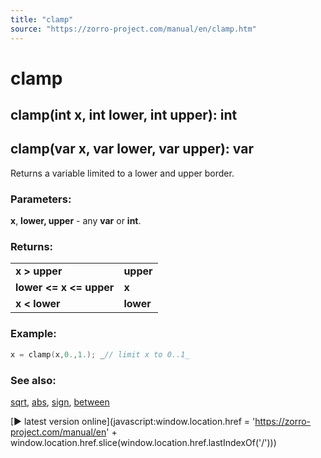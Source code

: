 ```yaml
---
title: "clamp"
source: "https://zorro-project.com/manual/en/clamp.htm"
---
```


# clamp

## clamp(int x, int lower, int upper): int

## clamp(var x, var lower, var upper): var

Returns a variable limited to a lower and upper border.

### Parameters:

**x**, **lower, upper** - any **var** or **int**.  

### Returns:

<table border="0" cellpadding="2" cellspacing="2"><tbody><tr><td><strong>x &gt; upper</strong></td><td><strong>upper</strong></td></tr><tr><td><strong>lower &lt;= x &lt;= upper</strong></td><td><strong>x</strong></td></tr><tr><td><strong>x &lt; lower</strong></td><td><strong>lower</strong></td></tr></tbody></table>

### Example:

```c
x = clamp(x,0.,1.); _// limit x to 0..1_
```

### See also:

[sqrt](avar-sqrt.md), [abs](065_abs.md), [sign](066_sign.md), [between](068_between.md)

[► latest version online](javascript:window.location.href = 'https://zorro-project.com/manual/en' + window.location.href.slice\(window.location.href.lastIndexOf\('/'\)\))